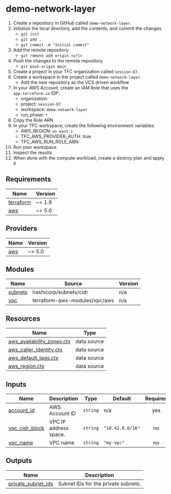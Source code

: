 # demo-network-layer
1. Create a repository in GitHub called `demo-network-layer`.
2. Initialize the local directory, add the contents, and commit the changes.
   - `git init`
   - `git add .`
   - `git commit -m "Initial commit"`
3. Add the remote repository
   - `git remote add origin <url>`
4. Push the changes to the remote repository
   - `git push origin main`
5. Create a project in your TFC organization called `session-07`.
6. Create a workspace in the project called `demo-network-layer`.
   - Add the new repository as the VCS driven workflow
7. In your AWS Account, create an IAM Role that uses the `app.terraform.io` IDP:
   - organization: <Your TFC Organization>
   - project: `session-07`
   - workspace: `demo-network-layer`
   - run_phase: `*`
8. Copy the Role ARN
9. In your TFC workspace, create the following environment variables:
   - AWS_REGION: `us-east-1`
   - TFC_AWS_PROVIDER_AUTH: true
   - TFC_AWS_RUN_ROLE_ARN: <RoleArn>
10. Run your workspace
11. Inspect the results
12. When done with the compute workload, create a destroy plan and apply it

<!-- BEGIN_TF_DOCS -->
## Requirements

| Name | Version |
|------|---------|
| <a name="requirement_terraform"></a> [terraform](#requirement\_terraform) | ~> 1.9 |
| <a name="requirement_aws"></a> [aws](#requirement\_aws) | ~> 5.0 |

## Providers

| Name | Version |
|------|---------|
| <a name="provider_aws"></a> [aws](#provider\_aws) | ~> 5.0 |

## Modules

| Name | Source | Version |
|------|--------|---------|
| <a name="module_subnets"></a> [subnets](#module\_subnets) | hashicorp/subnets/cidr | n/a |
| <a name="module_vpc"></a> [vpc](#module\_vpc) | terraform-aws-modules/vpc/aws | n/a |

## Resources

| Name | Type |
|------|------|
| [aws_availability_zones.ctx](https://registry.terraform.io/providers/hashicorp/aws/latest/docs/data-sources/availability_zones) | data source |
| [aws_caller_identity.ctx](https://registry.terraform.io/providers/hashicorp/aws/latest/docs/data-sources/caller_identity) | data source |
| [aws_default_tags.ctx](https://registry.terraform.io/providers/hashicorp/aws/latest/docs/data-sources/default_tags) | data source |
| [aws_region.ctx](https://registry.terraform.io/providers/hashicorp/aws/latest/docs/data-sources/region) | data source |

## Inputs

| Name | Description | Type | Default | Required |
|------|-------------|------|---------|:--------:|
| <a name="input_account_id"></a> [account\_id](#input\_account\_id) | AWS Account ID | `string` | n/a | yes |
| <a name="input_vpc_cidr_block"></a> [vpc\_cidr\_block](#input\_vpc\_cidr\_block) | VPC IP address space. | `string` | `"10.42.0.0/16"` | no |
| <a name="input_vpc_name"></a> [vpc\_name](#input\_vpc\_name) | VPC name | `string` | `"my-vpc"` | no |

## Outputs

| Name | Description |
|------|-------------|
| <a name="output_private_subnet_ids"></a> [private\_subnet\_ids](#output\_private\_subnet\_ids) | Subnet IDs for the private subnets. |
<!-- END_TF_DOCS -->